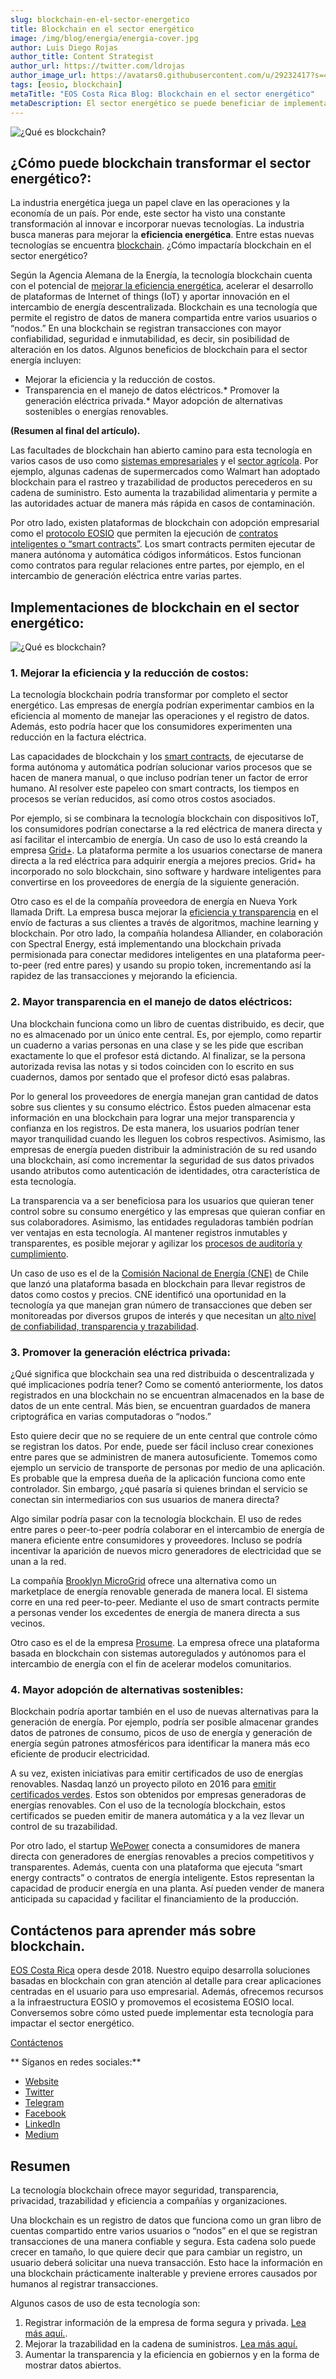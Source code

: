 ```yaml
---
slug: blockchain-en-el-sector-energetico
title: Blockchain en el sector energético
image: /img/blog/energia/energia-cover.jpg
author: Luis Diego Rojas
author_title: Content Strategist
author_url: https://twitter.com/ldrojas
author_image_url: https://avatars0.githubusercontent.com/u/29232417?s=400&u=032f18555bd97e3d90f3ddfb5b2dc72dfcf0d11b&v=4
tags: [eosio, blockchain]
metaTitle: "EOS Costa Rica Blog: Blockchain en el sector energético"
metaDescription: El sector energético se puede beneficiar de implementar blockchain al incrementar la eficiencia, transparencia y reducir costos. Lea más aquí.
---
```


![¿Qué es blockchain?](/img/blog/energia/energia-cover.jpg)

## **¿Cómo puede blockchain transformar el sector energético?:**

La industria energética juega un papel clave en las operaciones y la economía de un país. Por ende, este sector ha visto una constante transformación al innovar e incorporar nuevas tecnologías. La industria busca maneras para mejorar la **eficiencia energética**. Entre estas nuevas tecnologías se encuentra [blockchain](https://medium.com/@eoscostarica/https-medium-com-eoscostarica-que-es-blockchain-d54d42439ef3). ¿Cómo impactaría blockchain en el sector energético?

Según la Agencia Alemana de la Energía, la tecnología blockchain cuenta con el potencial de [mejorar la eficiencia energética](https://www.sciencedirect.com/science/article/pii/S1364032118307184), acelerar el desarrollo de plataformas de Internet of things (IoT) y aportar innovación en el intercambio de energía descentralizada. Blockchain es una tecnología que permite el registro de datos de manera compartida entre varios usuarios o “nodos.” En una blockchain se registran transacciones con mayor confiabilidad, seguridad e inmutabilidad, es decir, sin posibilidad de alteración en los datos. Algunos beneficios de blockchain para el sector energía incluyen:

*   Mejorar la eficiencia y la reducción de costos.
*   Transparencia en el manejo de datos eléctricos.*   Promover la generación eléctrica privada.*   Mayor adopción de alternativas sostenibles o energías renovables.

**(Resumen al final del artículo).**

<!--truncate-->

Las facultades de blockchain han abierto camino para esta tecnología en varios casos de uso como [sistemas empresariales](https://medium.com/@eoscostarica/why-integrating-erp-systems-into-blockchain-is-a-great-idea-e384b298a4a8) y el [sector agrícola](https://medium.com/@eoscostarica/por-que-implementar-blockchain-en-el-sector-agricola-b3f37efd038). Por ejemplo, algunas cadenas de supermercados como Walmart han adoptado blockchain para el rastreo y trazabilidad de productos perecederos en su cadena de suministro. Esto aumenta la trazabilidad alimentaria y permite a las autoridades actuar de manera más rápida en casos de contaminación.

Por otro lado, existen plataformas de blockchain con adopción empresarial como el [protocolo EOSIO](https://medium.com/@eoscostarica/que-es-eosio-178e21ac2ebb) que permiten la ejecución de [contratos inteligentes o “smart contracts”](https://medium.com/@eoscostarica/qu%C3%A9-es-un-smart-contract-793d2042c65d). Los smart contracts permiten ejecutar de manera autónoma y automática códigos informáticos. Estos funcionan como contratos para regular relaciones entre partes, por ejemplo, en el intercambio de generación eléctrica entre varias partes.

## **Implementaciones de blockchain en el sector energético:**

![¿Qué es blockchain?](/img/blog/energia/energia-diagrama.jpg)

### **1. Mejorar la eficiencia y la reducción de costos:**

La tecnología blockchain podría transformar por completo el sector energético. Las empresas de energía podrían experimentar cambios en la eficiencia al momento de manejar las operaciones y el registro de datos. Además, esto podría hacer que los consumidores experimenten una reducción en la factura eléctrica.

Las capacidades de blockchain y los [smart contracts](https://medium.com/@eoscostarica/qu%C3%A9-es-un-smart-contract-793d2042c65), de ejecutarse de forma autónoma y automática podrían solucionar varios procesos que se hacen de manera manual, o que incluso podrían tener un factor de error humano. Al resolver este papeleo con smart contracts, los tiempos en procesos se verían reducidos, así como otros costos asociados.

Por ejemplo, si se combinara la tecnología blockchain con dispositivos IoT, los consumidores podrían conectarse a la red eléctrica de manera directa y así facilitar el intercambio de energía. Un caso de uso lo está creando la empresa [Grid+](https://gridplus.io/energy). La plataforma permite a los usuarios conectarse de manera directa a la red eléctrica para adquirir energía a mejores precios. Grid+ ha incorporado no solo blockchain, sino software y hardware inteligentes para convertirse en los proveedores de energía de la siguiente generación.

Otro caso es el de la compañía proveedora de energía en Nueva York llamada Drift. La empresa busca mejorar la [eficiencia y transparencia](https://www.greentechmedia.com/articles/read/drift-is-a-startup-applying-peer-to-peer-trading-to-retail-electricity) en el envío de facturas a sus clientes a través de algoritmos, machine learning y blockchain. Por otro lado, la compañía holandesa Alliander, en colaboración con Spectral Energy, está implementando una blockchain privada permisionada para conectar medidores inteligentes en una plataforma peer-to-peer (red entre pares) y usando su propio token, incrementando así la rapidez de las transacciones y mejorando la eficiencia.

### **2. Mayor transparencia en el manejo de datos eléctricos:**

Una blockchain funciona como un libro de cuentas distribuido, es decir, que no es almacenado por un único ente central. Es, por ejemplo, como repartir un cuaderno a varias personas en una clase y se les pide que escriban exactamente lo que el profesor está dictando. Al finalizar, se la persona autorizada revisa las notas y si todos coinciden con lo escrito en sus cuadernos, damos por sentado que el profesor dictó esas palabras.

Por lo general los proveedores de energía manejan gran cantidad de datos sobre sus clientes y su consumo eléctrico. Éstos pueden almacenar esta información en una blockchain para lograr una mejor transparencia y confianza en los registros. De esta manera, los usuarios podrían tener mayor tranquilidad cuando les lleguen los cobros respectivos. Asimismo, las empresas de energía pueden distribuir la administración de su red usando una blockchain, así como incrementar la seguridad de sus datos privados usando atributos como autenticación de identidades, otra característica de esta tecnología.

La transparencia va a ser beneficiosa para los usuarios que quieran tener control sobre su consumo energético y las empresas que quieran confiar en sus colaboradores. Asimismo, las entidades reguladoras también podrían ver ventajas en esta tecnología. Al mantener registros inmutables y transparentes, es posible mejorar y agilizar los [procesos de auditoría y cumplimiento](https://www.sciencedirect.com/science/article/pii/S1364032118307184).

Un caso de uso es el de la [Comisión Nacional de Energía (CNE)](http://energiaabierta.cl/blockchain/que-es-blockchain/) de Chile que lanzó una plataforma basada en blockchain para llevar registros de datos como costos y precios. CNE identificó una oportunidad en la tecnología ya que manejan gran número de transacciones que deben ser monitoreadas por diversos grupos de interés y que necesitan un [alto nivel de confiabilidad, transparencia y trazabilidad](https://www.cne.cl/prensa/prensa-2019/11-noviembre/secretario-ejecutivo-de-la-cne-participa-en-lanzamiento-de-piloto-blockchain-para-combustibles/).

### **3. Promover la generación eléctrica privada:**

¿Qué significa que blockchain sea una red distribuida o descentralizada y qué implicaciones podría tener? Como se comentó anteriormente, los datos registrados en una blockchain no se encuentran almacenados en la base de datos de un ente central. Más bien, se encuentran guardados de manera criptográfica en varias computadoras o “nodos.”

Esto quiere decir que no se requiere de un ente central que controle cómo se registran los datos. Por ende, puede ser fácil incluso crear conexiones entre pares que se administren de manera autosuficiente. Tomemos como ejemplo un servicio de transporte de personas por medio de una aplicación. Es probable que la empresa dueña de la aplicación funciona como ente controlador. Sin embargo, ¿qué pasaría si quienes brindan el servicio se conectan sin intermediarios con sus usuarios de manera directa?

Algo similar podría pasar con la tecnología blockchain. El uso de redes entre pares o peer-to-peer podría colaborar en el intercambio de energía de manera eficiente entre consumidores y proveedores. Incluso se podría incentivar la aparición de nuevos micro generadores de electricidad que se unan a la red.

La compañía [Brooklyn MicroGrid](https://www.brooklyn.energy/) ofrece una alternativa como un marketplace de energía renovable generada de manera local. El sistema corre en una red peer-to-peer. Mediante el uso de smart contracts permite a personas vender los excedentes de energía de manera directa a sus vecinos.

Otro caso es el de la empresa [Prosume](https://prosume.io/). La empresa ofrece una plataforma basada en blockchain con sistemas autoregulados y autónomos para el intercambio de energía con el fin de acelerar modelos comunitarios.

### **4. Mayor adopción de alternativas sostenibles:**

Blockchain podría aportar también en el uso de nuevas alternativas para la generación de energía. Por ejemplo, podría ser posible almacenar grandes datos de patrones de consumo, picos de uso de energía y generación de energía según patrones atmosféricos para identificar la manera más eco eficiente de producir electricidad.

A su vez, existen iniciativas para emitir certificados de uso de energías renovables. Nasdaq lanzó un proyecto piloto en 2016 para [emitir certificados verdes](https://www.nasdaq.com/solutions/electricity-certificates-european-commodities). Estos son obtenidos por empresas generadoras de energías renovables. Con el uso de la tecnología blockchain, estos certificados se pueden emitir de manera automática y a la vez llevar un control de su trazabilidad.

Por otro lado, el startup [WePower](https://wepower.network/)  conecta a consumidores de manera directa con generadores de energías renovables a precios competitivos y transparentes. Además, cuenta con una plataforma que ejecuta “smart energy contracts” o contratos de energía inteligente. Estos representan la capacidad de producir energía en una planta. Así pueden vender de manera anticipada su capacidad y facilitar el financiamiento de la producción.



## **Contáctenos para aprender más sobre blockchain.**

[EOS Costa Rica](https://eoscostarica.io/) opera desde 2018. Nuestro equipo desarrolla soluciones basadas en blockchain con gran atención al detalle para crear aplicaciones centradas en el usuario para uso empresarial. Además, ofrecemos recursos a la infraestructura EOSIO y promovemos el ecosistema EOSIO local. Conversemos sobre cómo usted puede implementar esta tecnología para impactar el sector energético. 

[Contáctenos](https://eoscostarica.io/)

** Síganos en redes sociales:**

*   [Website](https://eoscostarica.io)
*   [Twitter](https://twitter.com/eoscostarica)
*   [Telegram](https://t.me/eoscr)
*   [Facebook](https://www.facebook.com/costaricaeos/)
*   [LinkedIn](https://www.linkedin.com/company/eoscostarica/)
*   [Medium](https://medium.com/@eoscostarica)

## Resumen

La tecnología blockchain ofrece mayor seguridad, transparencia, privacidad, trazabilidad y eficiencia a compañías y organizaciones. 

Una blockchain es un registro de datos que funciona como un gran libro de cuentas compartido entre varios usuarios o “nodos” en el que se registran transacciones de una manera confiable y segura. Esta cadena solo puede crecer en tamaño, lo que quiere decir que para cambiar un registro, un usuario deberá solicitar una nueva transacción. Esto hace la información en una blockchain prácticamente inalterable y previene errores causados por humanos al registrar transacciones. 


Algunos casos de uso de esta tecnología son:

1.  Registrar información de la empresa de forma segura y privada. [Lea más aquí.](https://medium.com/@eoscostarica/how-to-choose-an-enterprise-blockchain-platform-7c3665994ad6?source=your_stories_page---------------------------). 
2.  Mejorar la trazabilidad en la cadena de suministros. [Lea más aquí.](https://eoscostarica.io/blockchain-in-logistics/)
3.  Aumentar la transparencia y la eficiencia en gobiernos y en la forma de mostrar datos abiertos.

